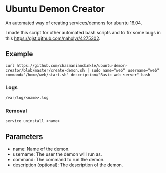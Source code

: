 # Ubuntu Demon Creator
An automated way of creating services/demons for ubuntu 16.04.

I made this script for other automated bash scripts and to fix some bugs in this https://gist.github.com/naholyr/4275302.

## Example
	curl https://github.com/chazmaniandinkle/ubuntu-demon-creator/blob/master/create-demon.sh | sudo name="web" username="web" command="/home/web/start.sh" description="Basic web server" bash
### Logs
	/var/log/<name>.log
### Removal
	service uninstall <name>
## Parameters
* name: Name of the demon.
* username: The user the demon will run as.
* command: The command to run the demon.
* description (optional): The description of the demon.
